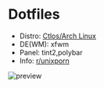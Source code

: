 # Dotfiles

 - Distro: [Ctlos/Arch Linux](https://ctlos.github.io/)
 - DE(WM): xfwm
 - Panel: tint2,polybar
 - Info: [r/unixporn](https://www.reddit.com/r/unixporn/comments/cbf98s/xfwm_light/etf1549/)
 <!-- - Demo video: [youtube.com](https://www.youtube.com/watch?v=EcEbV-CMGKU) -->
 <!-- - Yt: [youtube.com](https://www.youtube.com/channel/UCPCp_ZnMKEwYdnA_YfOZrZg) -->

![preview](https://raw.githubusercontent.com/creio/dots/master/screen/xfce-dui.png)
